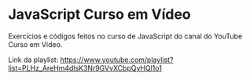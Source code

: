 # JavaScript Curso em Vídeo
Exercícios e códigos feitos no curso de JavaScript do canal do YouTube Curso em Vídeo.

Link da playlist: https://www.youtube.com/playlist?list=PLHz_AreHm4dlsK3Nr9GVvXCbpQyHQl1o1
